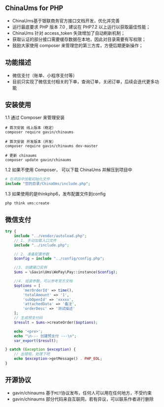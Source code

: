 ChinaUms for PHP
----

* ChinaUms基于银联商务官方接口文档开发，优化并完善
* 运行最底要求 PHP 版本 7.0 , 建议在 PHP7.2 以上运行以获取最佳性能；
* ChinaUms 针对 access_token 失效增加了自动刷新机制；
* 获取认证的部分接口需要缓存数据在本地，因此对目录需要有写权限；
* 鼓励大家使用 composer 来管理您的第三方库，方便后期更新操作；

功能描述
----

* 微信支付（账单、小程序支付等）
* 目前只实现了微信支付相关的下单，查询订单，关闭订单，后续会迭代更多功能

安装使用
----
1.1 通过 Composer 来管理安装

```shell
# 首次安装 线上版本（稳定）
composer require gavin/chinaums

# 首次安装 开发版本（开发）
composer require gavin/chinaums dev-master

# 更新 chinaums
composer update gavin/chinaums
```

1.2 如果不使用 Composer， 可以下载 ChinaUms 并解压到项目中

```php
# 在项目中加载初始化文件
include "您的目录/ChinaUms/include.php";
```

1.3 如果使用的是thinkphp6，发布配置文件到config
```shell
php think ums:create
```

微信支付
---

```php
try {
    include "../vendor/autoload.php";
    // 1. 手动加载入口文件
    include "../include.php";

    // 2. 准备配置参数
    $config = include "../config/config.php";

    //3. 创建接口实例
    $ums = \Gavin\Ums\WePay\Pay::instance($config);

    //4. 组装参数，可以参考官方文档
    $options = [
        'merOrderId' => time(),
        'totalAmount' => '1',
        'subOpenId' => 'xxxxx',
        'attachedData' => '备注',
        'orderDesc' => '测试描述'
    ];
    // 生成预支付码
    $result = $ums->createOrder($options);

    echo '<pre>';
    echo "\n--- 创建预支付 ---\n";
    var_export($result);

} catch (Exception $exception) {
    // 出错啦，处理下吧
    echo $exception->getMessage() . PHP_EOL;
}
```

开源协议
----

* gavin/chinaums 基于`MIT`协议发布，任何人可以用在任何地方，不受约束
* gavin/chinaums 部分代码来自互联网，若有异议，可以联系作者进行删除